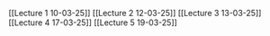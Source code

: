 [[Lecture 1 10-03-25]]
[[Lecture 2 12-03-25]]
[[Lecture 3 13-03-25]]
[[Lecture 4 17-03-25]]
[[Lecture 5 19-03-25]]
